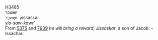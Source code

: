 <body>
  <p>H3485<br>  ישּׂשׂכר  <br> יִשָּׂשׂכָּר  ‎  yiśśâśkâr  <br><i>yis-saw-kawr‘ </i><br>From <a href="h5375.htm">5375</a> and <a href="h7939.htm">7939</a>  <i>he</i> <i>will</i> <i>bring</i> <i>a</i> <i>reward</i>; <i>Jissaskar</i>, a son of Jacob: - Issachar.<br></p>
 </body>